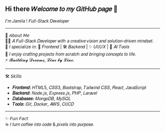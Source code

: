 ## Hi there 𝑊𝑒𝑙𝑐𝑜𝑚𝑒 𝑡𝑜 𝑚𝑦 𝐺𝑖𝑡𝐻𝑢𝑏 𝑝𝑎𝑔𝑒 👋 
𝐼'𝑚 𝐽𝑎𝑚𝑖𝑙𝑎 ! 𝐹𝑢𝑙𝑙-𝑆𝑡𝑎𝑐𝑘 𝐷𝑒𝑣𝑒𝑙𝑜𝑝𝑒𝑟  

---

🚀 𝘈𝘣𝘰𝘶𝘵 𝘔𝘦  
👩‍💻 𝐴 𝐹𝑢𝑙𝑙-𝑆𝑡𝑎𝑐𝑘 𝐷𝑒𝑣𝑒𝑙𝑜𝑝𝑒𝑟 𝑤𝑖𝑡ℎ 𝑎 𝑐𝑟𝑒𝑎𝑡𝑖𝑣𝑒 𝑣𝑖𝑠𝑖𝑜𝑛 𝑎𝑛𝑑 𝑠𝑜𝑙𝑢𝑡𝑖𝑜𝑛-𝑑𝑟𝑖𝑣𝑒𝑛 𝑚𝑖𝑛𝑑𝑠𝑒𝑡.  
🎯 𝐼 𝑠𝑝𝑒𝑐𝑖𝑎𝑙𝑖𝑧𝑒 𝑖𝑛: 🎨 𝐹𝑟𝑜𝑛𝑡𝑒𝑛𝑑 | 🛠 𝐵𝑎𝑐𝑘𝑒𝑛𝑑 | ✨ 𝑈𝐼/𝑈𝑋 | 🧠 𝐴𝐼 𝑇𝑜𝑜𝑙𝑠  
🧩 𝐼 𝑒𝑛𝑗𝑜𝑦 𝑐𝑟𝑎𝑓𝑡𝑖𝑛𝑔 𝑝𝑟𝑜𝑗𝑒𝑐𝑡𝑠 𝑓𝑟𝑜𝑚 𝑠𝑐𝑟𝑎𝑡𝑐ℎ 𝑎𝑛𝑑 𝑏𝑟𝑖𝑛𝑔𝑖𝑛𝑔 𝑐𝑜𝑛𝑐𝑒𝑝𝑡𝑠 𝑡𝑜 𝑙𝑖𝑓𝑒.  
⚡ 𝓑𝓾𝓲𝓵𝓭𝓲𝓷𝓰 𝓓𝓻𝓮𝓪𝓶𝓼, 𝓛𝓲𝓷𝓮 𝓫𝔂 𝓛𝓲𝓷𝓮.

---

🛠 𝘚𝘬𝘪𝘭𝘭𝘴  
- **𝐹𝑟𝑜𝑛𝑡𝑒𝑛𝑑:** 𝐻𝑇𝑀𝐿5, 𝐶𝑆𝑆3, 𝐵𝑜𝑜𝑡𝑠𝑡𝑟𝑎𝑝, 𝑇𝑎𝑖𝑙𝑤𝑖𝑛𝑑 𝐶𝑆𝑆, 𝑅𝑒𝑎𝑐𝑡, 𝐽𝑎𝑣𝑎𝑆𝑐𝑟𝑖𝑝𝑡  
- **𝐵𝑎𝑐𝑘𝑒𝑛𝑑:** 𝑁𝑜𝑑𝑒.𝑗𝑠, 𝐸𝑥𝑝𝑟𝑒𝑠𝑠.𝑗𝑠, 𝑃𝐻𝑃, 𝐿𝑎𝑟𝑎𝑣𝑒𝑙  
- **𝐷𝑎𝑡𝑎𝑏𝑎𝑠𝑒𝑠:** 𝑀𝑜𝑛𝑔𝑜𝐷𝐵, 𝑀𝑦𝑆𝑄𝐿  
- **𝑇𝑜𝑜𝑙𝑠:** 𝐺𝑖𝑡, 𝐷𝑜𝑐𝑘𝑒𝑟, 𝐴𝑊𝑆, 𝐶𝐼/𝐶𝐷

---

✨ 𝘍𝘶𝘯 𝘍𝘢𝘤𝘵  
☕ 𝐼 𝑡𝑢𝑟𝑛 𝑐𝑜𝑓𝑓𝑒𝑒 𝑖𝑛𝑡𝑜 𝑐𝑜𝑑𝑒 & 𝑝𝑖𝑥𝑒𝑙𝑠 𝑖𝑛𝑡𝑜 𝑝𝑢𝑟𝑝𝑜𝑠𝑒.



<!--
**JamilaBelgari/JamilaBelgari** is a ✨ _special_ ✨ repository because its `README.md` (this file) appears on your GitHub profile.

Here are some ideas to get you started:

- 🔭 I’m currently working on ...
- 🌱 I’m currently learning ...
- 👯 I’m looking to collaborate on ...
- 🤔 I’m looking for help with ...
- 💬 Ask me about ...
- 📫 How to reach me: ...
- 😄 Pronouns: ...
- ⚡ Fun fact: ...
-->
